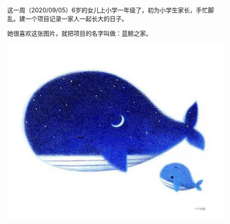 这一周（2020/09/05）6岁的女儿上小学一年级了，初为小学生家长，手忙脚乱。建一个项目记录一家人一起长大的日子。

她很喜欢这张图片，就把项目的名字叫做：蓝鲸之家。

![lanjing family](./images/lanjing_family.jpg)